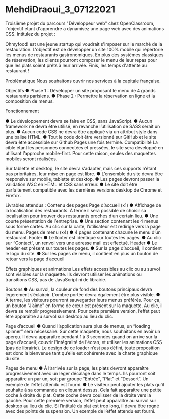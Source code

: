 # MehdiDraoui_3_07122021
Troisième projet du parcours "Développeur web" chez OpenClassroom, l'objectif etant d'apprendre a dynamisez une page web avec des animations CSS. Intitulez du projet :

Ohmyfood! est une jeune startup qui voudrait s'imposer sur le marché de la restauration. L'objectif est de développer un site 100% mobile qui répertorie les menus de restaurants gastronomiques. En plus des systèmes classiques de réservation, les clients pourront composer le menu de leur repas pour que les plats soient prêts à leur arrivée. Finis, les temps d'attente au restaurant !

Problématique Nous souhaitons ouvrir nos services à la capitale française.

Objectifs ● Phase 1 : Développer un site proposant le menu de 4 grands restaurants parisiens. ● Phase 2 : Permettre la réservation en ligne et la composition de menus.

Fonctionnement

● Le développement devra se faire en CSS, sans JavaScript. ● Aucun framework ne devra être utilisé, en revanche l’utilisation de SASS serait un plus. ● Aucun code CSS ne devra être appliqué via un attribut style dans une balise HTML. ● Tout le code doit être versionné sur GitHub et le site devra être accessible sur Github Pages une fois terminé. Compatibilité La cible étant les personnes connectées et pressées, le site sera développé en utilisant l’approche mobile-first. Pour cette raison, seules des maquettes mobiles seront réalisées.

Sur tablette et desktop, le site devra s’adapter, mais ces supports n’étant pas prioritaires, leur mise en page est libre. ● L’ensemble du site devra être responsive sur mobile, tablette et desktop. ● Les pages devront passer la validation W3C en HTML et CSS sans erreur. ● Le site doit être parfaitement compatible avec les dernières versions desktop de Chrome et Firefox.

Livrables attendus : Contenu des pages Page d’accueil (x1) ● Affichage de la localisation des restaurants. À terme il sera possible de choisir sa localisation pour trouver des restaurants proches d’un certain lieu. ● Une courte présentation de l’entreprise. ● Une section contenant les 4 menus sous forme cartes. Au clic sur la carte, l’utilisateur est redirigé vers la page du menu. Pages de menu (x4) ● 4 pages contenant chacune le menu d’un restaurant. Footer ● Le footer est identique sur toutes les pages. ● Au clic sur “Contact”, un renvoi vers une adresse mail est effectué. Header ● Le header est présent sur toutes les pages. ● Sur la page d’accueil, il contient le logo du site. ● Sur les pages de menu, il contient en plus un bouton de retour vers la page d’accueil

Effets graphiques et animations Les effets accessibles au clic ou au survol sont visibles sur la maquette. Ils devront utiliser les animations ou transitions CSS, pas de JavaScript ni de librairie.

Boutons ● Au survol, la couleur de fond des boutons principaux devra légèrement s’éclaircir. L’ombre portée devra également être plus visible. ● À terme, les visiteurs pourront sauvegarder leurs menus préférés. Pour ça, un bouton "J’aime" en forme de cœur est présent sur la maquette. Au clic, il devra se remplir progressivement. Pour cette première version, l’effet peut être apparaître au survol sur desktop au lieu du clic.

Page d’accueil ● Quand l’application aura plus de menus, un “loading spinner” sera nécessaire. Sur cette maquette, nous souhaitons en avoir un aperçu. Il devra apparaître pendant 1 à 3 secondes quand on arrive sur la page d'accueil, couvrir l'intégralité de l'écran, et utiliser les animations CSS (pas de librairie). Le design de ce loader n’est pas défini, toute proposition est donc la bienvenue tant qu’elle est cohérente avec la charte graphique du site.

Pages de menu ● À l’arrivée sur la page, les plats devront apparaître progressivement avec un léger décalage dans le temps. Ils pourront soit apparaître un par un, soit par groupe “Entrée”, “Plat” et “Dessert”. Un exemple de l’effet attendu est fourni. ● Le visiteur peut ajouter les plats qu'il souhaite à sa commande en cliquant dessus. Cela fait apparaître une petite coche à droite du plat. Cette coche devra coulisser de la droite vers la gauche. Pour cette première version, l’effet peut apparaître au survol sur desktop au lieu du clic. Si l’intitulé du plat est trop long, il devra être rogné avec des points de suspension. Un exemple de l’effet attendu est fourni.
